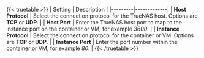 &NewLine;

{{< truetable >}}
| Setting | Description |
|---------|-------------|
| **Host Protocol** | Select the connection protocol for the TrueNAS host. Options are **TCP** or **UDP**. |
| **Host Port** | Enter the TrueNAS host port to map to the instance port on the container or VM, for example *3600*. |
| **Instance Protocol** | Select the connection protocol for the container or VM. Options are **TCP** or **UDP**. |
| **Instance Port** | Enter the port number within the container or VM, for example *80*. |
{{< /truetable >}}
